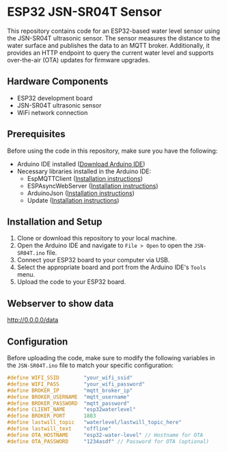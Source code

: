 # ESP32 JSN-SR04T Sensor

This repository contains code for an ESP32-based water level sensor using the JSN-SR04T ultrasonic sensor. The sensor measures the distance to the water surface and publishes the data to an MQTT broker. Additionally, it provides an HTTP endpoint to query the current water level and supports over-the-air (OTA) updates for firmware upgrades.

## Hardware Components

- ESP32 development board
- JSN-SR04T ultrasonic sensor
- WiFi network connection

## Prerequisites

Before using the code in this repository, make sure you have the following:

- Arduino IDE installed ([Download Arduino IDE](https://www.arduino.cc/en/Main/Software))
- Necessary libraries installed in the Arduino IDE:
  - EspMQTTClient ([Installation instructions](https://github.com/plapointe6/EspMQTTClient))
  - ESPAsyncWebServer ([Installation instructions](https://github.com/me-no-dev/ESPAsyncWebServer))
  - ArduinoJson ([Installation instructions](https://arduinojson.org/))
  - Update ([Installation instructions](https://github.com/esp8266/Arduino/blob/master/libraries/ArduinoOTA/README.md))

## Installation and Setup

1. Clone or download this repository to your local machine.
2. Open the Arduino IDE and navigate to `File > Open` to open the `JSN-SR04T.ino` file.
3. Connect your ESP32 board to your computer via USB.
4. Select the appropriate board and port from the Arduino IDE's `Tools` menu.
5. Upload the code to your ESP32 board.

## Webserver to show data
http://0.0.0.0/data

## Configuration

Before uploading the code, make sure to modify the following variables in the `JSN-SR04T.ino` file to match your specific configuration:

```cpp
#define WIFI_SSID        "your_wifi_ssid"
#define WIFI_PASS        "your_wifi_password"
#define BROKER_IP        "mqtt_broker_ip"
#define BROKER_USERNAME  "mqtt_username"
#define BROKER_PASSWORD  "mqtt_password"
#define CLIENT_NAME      "esp32waterlevel"
#define BROKER_PORT      1883
#define lastwill_topic   "waterlevel/lastwill_topic_here"
#define lastwill_text    "offline"
#define OTA_HOSTNAME     "esp32-water-level" // Hostname for OTA
#define OTA_PASSWORD     "1234asdf" // Password for OTA (optional)
